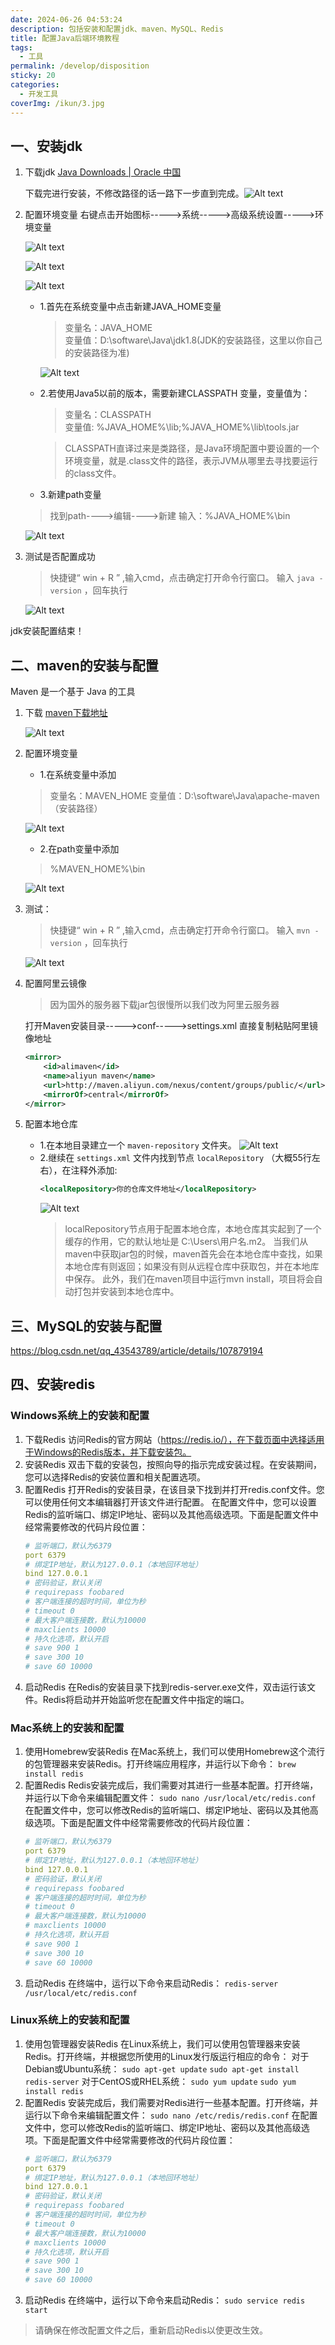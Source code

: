 ```yaml
---
date: 2024-06-26 04:53:24
description: 包括安装和配置jdk、maven、MySQL、Redis
title: 配置Java后端环境教程
tags:
  - 工具
permalink: /develop/disposition
sticky: 20
categories:
  - 开发工具
coverImg: /ikun/3.jpg
---
```




## 一、安装jdk 
1. 下载jdk
    [Java Downloads | Oracle 中国](https://www.oracle.com/cn/java/technologies/downloads/#jdk17-windows)

    下载完进行安装，不修改路径的话一路下一步直到完成。![Alt text](/picture/开发工具安装/image.png)
 
2. 配置环境变量
    右键点击开始图标----->系统----->高级系统设置----->环境变量

    ![Alt text](/picture/开发工具安装/image-1.png)

    ![Alt text](/picture/开发工具安装/image-2.png)

    ![Alt text](/picture/开发工具安装/image-3.png)

    * 1.首先在系统变量中点击新建JAVA\_HOME变量
        > 变量名：JAVA_HOME  
        > 变量值：D:\software\Java\jdk1.8(JDK的安装路径，这里以你自己的安装路径为准)

        ![Alt text](/picture/开发工具安装/image-4.png)
    * 2.若使用Java5以前的版本，需要新建CLASSPATH 变量，变量值为：
        > 变量名：CLASSPATH  
        > 变量值: %JAVA\_HOME%\\lib;%JAVA\_HOME%\\lib\\tools.jar

        > CLASSPATH直译过来是类路径，是Java环境配置中要设置的一个环境变量，就是.class文件的路径，表示JVM从哪里去寻找要运行的class文件。

    * 3.新建path变量

    > 找到path---->编辑---->新建
    > 输入：%JAVA\_HOME%\\bin

    ![Alt text](/picture/开发工具安装/image-5.png)

3. 测试是否配置成功 

    > 快捷键“ win + R ” ,输入cmd，点击确定打开命令行窗口。
    > 输入 `java -version` ，回车执行

    ![Alt text](/picture/开发工具安装/image-6.png)

jdk安装配置结束！

## 二、maven的安装与配置 

Maven 是一个基于 Java 的工具

1. 下载 
    [maven下载地址](https://maven.apache.org/download.cgi)

    ![Alt text](/picture/开发工具安装/image-7.png)

2. 配置环境变量  
    * 1.在系统变量中添加
    > 变量名：MAVEN_HOME
    > 变量值：D:\software\Java\apache-maven（安装路径）

    ![Alt text](/picture/开发工具安装/image-8.png)

    * 2.在path变量中添加
    > %MAVEN_HOME%\bin

    ![Alt text](/picture/开发工具安装/image-9.png)
    

3. 测试： 
    > 快捷键“ win + R ” ,输入cmd，点击确定打开命令行窗口。
    > 输入 `mvn -version` ，回车执行

    ![Alt text](/picture/开发工具安装/image-10.png)
4. 配置阿里云镜像
    > 因为国外的服务器下载jar包很慢所以我们改为阿里云服务器

    打开Maven安装目录----->conf----->settings.xml
    直接复制粘贴阿里镜像地址
    ```xml
	<mirror>
		<id>alimaven</id>
		<name>aliyun maven</name>
		<url>http://maven.aliyun.com/nexus/content/groups/public/</url>
		<mirrorOf>central</mirrorOf>
	</mirror>
    ```
5. 配置本地仓库
    * 1.在本地目录建立一个 `maven-repository` 文件夹。
    ![Alt text](/picture/开发工具安装/image-11.png)
    * 2.继续在 `settings.xml` 文件内找到节点 `localRepository` （大概55行左右），在注释外添加:
        ```xml
        <localRepository>你的仓库文件地址</localRepository>
        ```
        ![Alt text](/picture/开发工具安装/image-12.png)
        > localRepository节点用于配置本地仓库，本地仓库其实起到了一个缓存的作用，它的默认地址是 C:\Users\用户名.m2。
        当我们从maven中获取jar包的时候，maven首先会在本地仓库中查找，如果本地仓库有则返回；如果没有则从远程仓库中获取包，并在本地库中保存。
        此外，我们在maven项目中运行mvn install，项目将会自动打包并安装到本地仓库中。
## 三、MySQL的安装与配置 
https://blog.csdn.net/qq_43543789/article/details/107879194

## 四、安装redis 
### Windows系统上的安装和配置
1. 下载Redis
    访问Redis的官方网站（https://redis.io/），在下载页面中选择适用于Windows的Redis版本，并下载安装包。
2. 安装Redis
    双击下载的安装包，按照向导的指示完成安装过程。在安装期间，您可以选择Redis的安装位置和相关配置选项。
3. 配置Redis
    打开Redis的安装目录，在该目录下找到并打开redis.conf文件。您可以使用任何文本编辑器打开该文件进行配置。
    在配置文件中，您可以设置Redis的监听端口、绑定IP地址、密码以及其他高级选项。下面是配置文件中经常需要修改的代码片段位置：
    ```yaml
    # 监听端口，默认为6379
    port 6379
    # 绑定IP地址，默认为127.0.0.1（本地回环地址）
    bind 127.0.0.1
    # 密码验证，默认关闭
    # requirepass foobared
    # 客户端连接的超时时间，单位为秒
    # timeout 0
    # 最大客户端连接数，默认为10000
    # maxclients 10000
    # 持久化选项，默认开启
    # save 900 1
    # save 300 10
    # save 60 10000
    ```
4. 启动Redis
    在Redis的安装目录下找到redis-server.exe文件，双击运行该文件。Redis将启动并开始监听您在配置文件中指定的端口。
### Mac系统上的安装和配置
1. 使用Homebrew安装Redis
    在Mac系统上，我们可以使用Homebrew这个流行的包管理器来安装Redis。打开终端应用程序，并运行以下命令：
    `brew install redis`
2. 配置Redis
    Redis安装完成后，我们需要对其进行一些基本配置。打开终端，并运行以下命令来编辑配置文件：
    `sudo nano /usr/local/etc/redis.conf`
    在配置文件中，您可以修改Redis的监听端口、绑定IP地址、密码以及其他高级选项。下面是配置文件中经常需要修改的代码片段位置：
    ```yaml
    # 监听端口，默认为6379
    port 6379
    # 绑定IP地址，默认为127.0.0.1（本地回环地址）
    bind 127.0.0.1
    # 密码验证，默认关闭
    # requirepass foobared
    # 客户端连接的超时时间，单位为秒
    # timeout 0
    # 最大客户端连接数，默认为10000
    # maxclients 10000
    # 持久化选项，默认开启
    # save 900 1
    # save 300 10
    # save 60 10000
    ```
3. 启动Redis
    在终端中，运行以下命令来启动Redis：
    `redis-server /usr/local/etc/redis.conf`
### Linux系统上的安装和配置
1. 使用包管理器安装Redis
    在Linux系统上，我们可以使用包管理器来安装Redis。打开终端，并根据您所使用的Linux发行版运行相应的命令：
    对于Debian或Ubuntu系统：
    `sudo apt-get update`
    `sudo apt-get install redis-server`
    对于CentOS或RHEL系统：
    `sudo yum update`
    `sudo yum install redis`
2. 配置Redis
    安装完成后，我们需要对Redis进行一些基本配置。打开终端，并运行以下命令来编辑配置文件：
    `sudo nano /etc/redis/redis.conf`
    在配置文件中，您可以修改Redis的监听端口、绑定IP地址、密码以及其他高级选项。下面是配置文件中经常需要修改的代码片段位置：
    ```yaml
    # 监听端口，默认为6379
    port 6379
    # 绑定IP地址，默认为127.0.0.1（本地回环地址）
    bind 127.0.0.1
    # 密码验证，默认关闭
    # requirepass foobared
    # 客户端连接的超时时间，单位为秒
    # timeout 0
    # 最大客户端连接数，默认为10000
    # maxclients 10000
    # 持久化选项，默认开启
    # save 900 1
    # save 300 10
    # save 60 10000
    ```
3. 启动Redis
    在终端中，运行以下命令来启动Redis：
    `sudo service redis start`

> 请确保在修改配置文件之后，重新启动Redis以使更改生效。  
